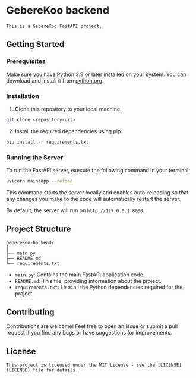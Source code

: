 # GebereKoo backend

```
This is a GebereKoo FastAPI project.
```

## Getting Started

### Prerequisites

Make sure you have Python 3.9 or later installed on your system. You can download and install it from [python.org](https://www.python.org/downloads/).

### Installation

1. Clone this repository to your local machine:

```bash
git clone <repository-url>
```

2. Install the required dependencies using pip:

```bash
pip install -r requirements.txt
```

### Running the Server

To run the FastAPI server, execute the following command in your terminal:

```bash
uvicorn main:app --reload
```

This command starts the server locally and enables auto-reloading so that any changes you make to the code will automatically restart the server.

By default, the server will run on `http://127.0.0.1:8000`.

## Project Structure

```
GebereKoo-backend/
│
├── main.py
├── README.md
└── requirements.txt
```

- `main.py`: Contains the main FastAPI application code.
- `README.md`: This file, providing information about the project.
- `requirements.txt`: Lists all the Python dependencies required for the project.

## Contributing

Contributions are welcome! Feel free to open an issue or submit a pull request if you find any bugs or have suggestions for improvements.

## License

```
This project is licensed under the MIT License - see the [LICENSE](LICENSE) file for details.
```
